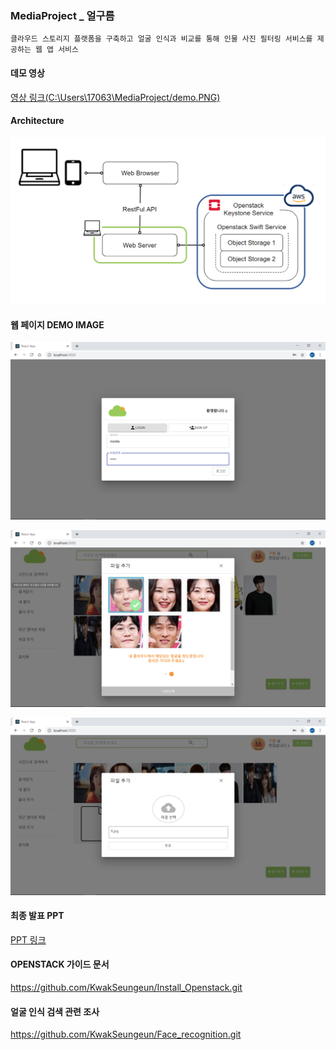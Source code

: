 ### MediaProject _ 얼구름

```
클라우드 스토리지 플랫폼을 구축하고 얼굴 인식과 비교를 통해 인물 사진 필터링 서비스를 제공하는 웹 앱 서비스 
```

#### 데모 영상  
[영상 링크(C:\Users\17063\MediaProject/demo.PNG)](https://drive.google.com/open?id=1Efzjk9d19lsHIHmHvJeEWnDCuM_a_7P_ "영상 링크")


#### Architecture
![architecture](./imgs/architecture.png)


#### 웹 페이지 DEMO IMAGE
![login](./imgs/로그인화면.png)

![faceSearch](./imgs/얼굴검색3.png)

![fileUpload](./imgs/파일업로드.png)

#### 최종 발표 PPT
[PPT 링크](https://drive.google.com/open?id=1mo6ohNDbKKQj5uMPDHTi4xmaiOnOMY8R)

#### OPENSTACK 가이드 문서

https://github.com/KwakSeungeun/Install_Openstack.git 

#### 얼굴 인식 검색 관련 조사

https://github.com/KwakSeungeun/Face_recognition.git 

